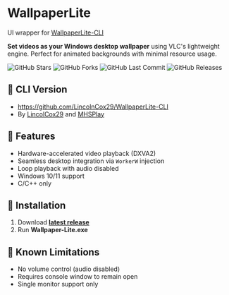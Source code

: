 # WallpaperLite

UI wrapper for [WallpaperLite-CLI](https://github.com/LincolnCox29/WallpaperLite-CLI) 

**Set videos as your Windows desktop wallpaper** using VLC's lightweight engine. Perfect for animated backgrounds with minimal resource usage.

![GitHub Stars](https://img.shields.io/github/stars/MHSPlay/Wallpaper-Lite?style=for-the-badge&logo=github)
![GitHub Forks](https://img.shields.io/github/forks/MHSPlay/Wallpaper-Lite?style=for-the-badge&logo=github)
![GitHub Last Commit](https://img.shields.io/github/last-commit/MHSPlay/Wallpaper-Lite?style=for-the-badge&logo=git)
![GitHub Releases](https://img.shields.io/github/downloads/MHSPlay/Wallpaper-Lite/total?style=for-the-badge&logo=github)

## 🎦 CLI Version
- https://github.com/LincolnCox29/WallpaperLite-CLI
- By [LincolCox29](https://github.com/LincolnCox29) and [MHSPlay](https://github.com/MHSPlay)

## 📌 Features
- Hardware-accelerated video playback (DXVA2)
- Seamless desktop integration via `WorkerW` injection
- Loop playback with audio disabled
- Windows 10/11 support
- C/C++ only

## 🚀 Installation
1. Download [__latest release__](https://github.com/MHSPlay/Wallpaper-Lite/releases)
2. Run __Wallpaper-Lite.exe__

## 🐛 Known Limitations
- No volume control (audio disabled)
- Requires console window to remain open
- Single monitor support only
